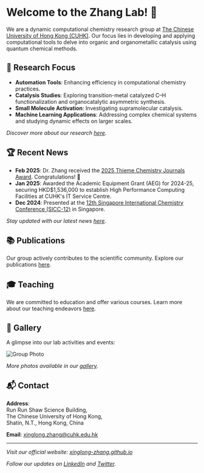# Welcome to the Zhang Lab! 👋

We are a dynamic computational chemistry research group at [The Chinese University of Hong Kong (CUHK)](https://www.cuhk.edu.hk/). Our focus lies in developing and applying computational tools to delve into organic and organometallic catalysis using quantum chemical methods.

## 🔬 Research Focus

- **Automation Tools**: Enhancing efficiency in computational chemistry practices.
- **Catalysis Studies**: Exploring transition-metal catalyzed C–H functionalization and organocatalytic asymmetric synthesis.
- **Small Molecule Activation**: Investigating supramolecular catalysis.
- **Machine Learning Applications**: Addressing complex chemical systems and studying dynamic effects on larger scales.

*Discover more about our research [here](https://xinglong-zhang.github.io/research/).*

## 🏆 Recent News

- **Feb 2025**: Dr. Zhang received the [2025 Thieme Chemistry Journals Award](https://www.thieme.de/). Congratulations! 🎉
- **Jan 2025**: Awarded the Academic Equipment Grant (AEG) for 2024-25, securing HKD$1,536,000 to establish High Performance Computing Facilities at CUHK's IT Service Centre.
- **Dec 2024**: Presented at the [12th Singapore International Chemistry Conference (SICC-12)](https://sicc12.org/) in Singapore.

*Stay updated with our latest news [here](https://xinglong-zhang.github.io/).*

## 📚 Publications

Our group actively contributes to the scientific community. Explore our publications [here](https://xinglong-zhang.github.io/publications/).

## 🎓 Teaching

We are committed to education and offer various courses. Learn more about our teaching endeavors [here](https://xinglong-zhang.github.io/teaching/).

## 📸 Gallery

A glimpse into our lab activities and events:

![Group Photo](https://xinglong-zhang.github.io/images/group_photo.jpg)

*More photos available in our [gallery](https://xinglong-zhang.github.io/gallery/).*

## 📬 Contact

**Address**:  
Run Run Shaw Science Building,  
The Chinese University of Hong Kong,  
Shatin, N.T., Hong Kong, China

**Email**: [xinglong.zhang@cuhk.edu.hk](mailto:xinglong.zhang@cuhk.edu.hk)

---

*Visit our official website: [xinglong-zhang.github.io](https://xinglong-zhang.github.io/)*

*Follow our updates on [LinkedIn](https://www.linkedin.com/in/xinglongzhang) and [Twitter](https://twitter.com/XZhangChem).*



<!--
**xinglong-zhang/xinglong-zhang** is a ✨ _special_ ✨ repository because its `README.md` (this file) appears on your GitHub profile.

Here are some ideas to get you started:

- 🔭 I’m currently working on ...
- 🌱 I’m currently learning ...
- 👯 I’m looking to collaborate on ...
- 🤔 I’m looking for help with ...
- 💬 Ask me about ...
- 📫 How to reach me: ...
- 😄 Pronouns: ...
- ⚡ Fun fact: ...
-->
